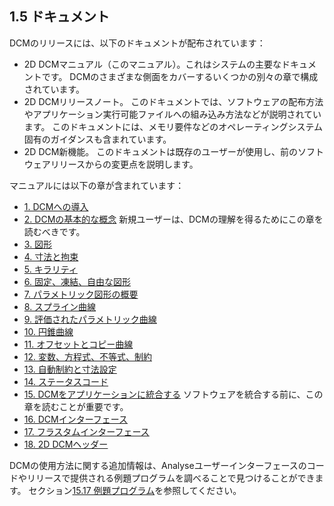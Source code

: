 ## 1.5 ドキュメント

DCMのリリースには、以下のドキュメントが配布されています：

- 2D DCMマニュアル（このマニュアル）。これはシステムの主要なドキュメントです。
DCMのさまざまな側面をカバーするいくつかの別々の章で構成されています。
- 2D DCMリリースノート。
このドキュメントでは、ソフトウェアの配布方法やアプリケーション実行可能ファイルへの組み込み方法などが説明されています。
このドキュメントには、メモリ要件などのオペレーティングシステム固有のガイダンスも含まれています。
- 2D DCM新機能。
このドキュメントは既存のユーザーが使用し、前のソフトウェアリリースからの変更点を説明します。

マニュアルには以下の章が含まれています：

- [1. DCMへの導入](1._Introduction_to_the_DCM.md)
- [2. DCMの基本的な概念](2._Fundamental_DCM_Concepts.md)
新規ユーザーは、DCMの理解を得るためにこの章を読むべきです。
- [3. 図形](3._Geometries.md)
- [4. 寸法と拘束](4._Dimensions_and_Constraints.md)
- [5. キラリティ](5._Chirality.md)
- [6. 固定、凍結、自由な図形](6._Fixed,_Frozen_and_Free_Geometry.md)
- [7. パラメトリック図形の概要](7._Overview_of_parametric_geometry.md)
- [8. スプライン曲線](8._Spline_curves.md)
- [9. 評価されたパラメトリック曲線](9._Evaluated_parametric_curves.md)
- [10. 円錐曲線](10._Conics.md)
- [11. オフセットとコピー曲線](11._Offset_and_copy_curves.md)
- [12. 変数、方程式、不等式、制約](12._Variables,_Equations,_Inequalities_and_Limits.md)
- [13. 自動制約と寸法設定](13._Automatic_Constraining_and_Dimensioning.md)
- [14. ステータスコード](14._Status_Codes.md)
- [15. DCMをアプリケーションに統合する](15._Integrating_the_DCM_into_an_Application.md)
ソフトウェアを統合する前に、この章を読むことが重要です。
- [16. DCMインターフェース](16._The_DCM_Interface.md)
- [17. フラスタムインターフェース](17._The_Frustum_Interface.md)
- [18. 2D DCMヘッダー](18._The_2D_DCM_Headers.md)

DCMの使用方法に関する追加情報は、Analyseユーザーインターフェースのコードやリリースで提供される例題プログラムを調べることで見つけることができます。
セクション[15.17 例題プログラム](15.17._The_Example_Programs.md)を参照してください。
